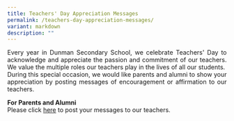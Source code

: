 ```yaml
---
title: Teachers' Day Appreciation Messages
permalink: /teachers-day-appreciation-messages/
variant: markdown
description: ""
---
```

<p align="justify">
Every year in Dunman Secondary School, we celebrate Teachers' Day to acknowledge and appreciate the passion and commitment of our teachers. We value the multiple roles our teachers play in the lives of all our students.&nbsp;
During this special occasion, we would like parents and alumni to show your appreciation by posting messages of encouragement or affirmation
to our teachers.</p>

<strong>For Parents and Alumni </strong>
<br>
Please click&nbsp;<a href="https://form.gov.sg/66c42472075d4f632e9b5fce" rel="noopener noreferrer nofollow" target="_blank">here</a>&nbsp;to post
your messages to our teachers.<br>